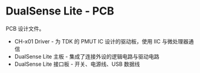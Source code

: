# DualSense Lite - PCB

PCB 设计文件。

- CH-x01 Driver - 为 TDK 的 PMUT IC 设计的驱动板，使用 IIC 与微处理器通信
- DualSense Lite 主板 - 集成了连接外设的逻辑电路与驱动电路
- DualSense Lite 接口板 - 开关、电源线、USB 数据线